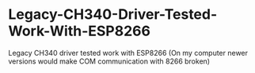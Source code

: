 # Legacy-CH340-Driver-Tested-Work-With-ESP8266
Legacy CH340 driver tested work with ESP8266 (On my computer newer versions would make COM communication with 8266 broken)
